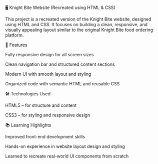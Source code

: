🖥️ Knight Bite Website (Recreated using HTML & CSS)

This project is a recreated version of the Knight Bite website, designed using HTML and CSS. It focuses on building a clean, responsive, and visually appealing layout similar to the original Knight Bite food ordering platform.

🚀 Features

Fully responsive design for all screen sizes

Clean navigation bar and structured content sections

Modern UI with smooth layout and styling

Organized code with semantic HTML and reusable CSS

🛠️ Technologies Used

HTML5 – for structure and content

CSS3 – for styling and responsive design

📚 Learning Highlights

Improved front-end development skills

Hands-on experience in website layout design and styling

Learned to recreate real-world UI components from scratch

